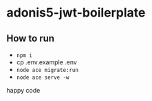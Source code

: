 # adonis5-jwt-boilerplate

## How to run
- `npm i`
- cp .env.example .env
- `node ace migrate:run`
- `node ace serve -w`

happy code
